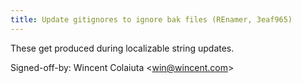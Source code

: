 ```yaml
---
title: Update gitignores to ignore bak files (REnamer, 3eaf965)
---
```


These get produced during localizable string updates.

Signed-off-by: Wincent Colaiuta &lt;win@wincent.com&gt;
